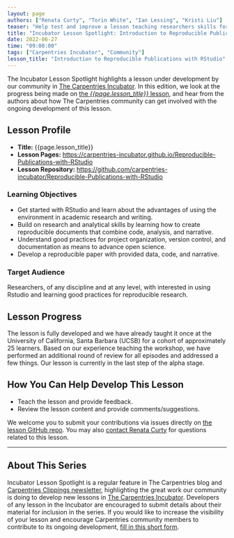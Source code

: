 ```yaml
---
layout: page
authors: ["Renata Curty", "Torin White", "Ian Lessing", "Kristi Liu"]
teaser: "Help test and improve a lesson teaching researchers skills for reproducible research."
title: "Incubator Lesson Spotlight: Introduction to Reproducible Publications with RStudio"
date: 2022-06-27
time: "09:00:00"
tags: ["Carpentries Incubator", "Community"]
lesson_title: "Introduction to Reproducible Publications with RStudio"
---
```


The Incubator Lesson Spotlight highlights a lesson under development by our community in [The Carpentries Incubator][incubator]. In this edition, we look at the progress being made on [the _{{page.lesson_title}}_ lesson][lesson-pages], and hear from the authors about how The Carpentries community can get involved with the ongoing development of this lesson.

## Lesson Profile

* **Title:** {{page.lesson_title}}
* **Lesson Pages:** https://carpentries-incubator.github.io/Reproducible-Publications-with-RStudio
* **Lesson Repository:** https://github.com/carpentries-incubator/Reproducible-Publications-with-RStudio

### Learning Objectives

* Get started with RStudio and learn about the advantages of using the environment in academic research and writing. 
* Build on research and analytical skills by learning how to create reproducible documents that combine code, analysis, and narrative.
* Understand good practices for project organization, version control, and documentation as means to advance open science. 
* Develop a reproducible paper with provided data, code, and narrative.

### Target Audience

Researchers, of any discipline and at any level, with interested in using Rstudio and learning good practices for reproducible research. 

## Lesson Progress

The lesson is fully developed and we have already taught it once at the University of California, Santa Barbara (UCSB) for a cohort of approximately 25 learners. Based on our experience teaching the workshop, we have performed an additional round of review for all episodes and addressed a few things. Our lesson is currently in the last step of the alpha stage.

## How You Can Help Develop This Lesson

* Teach the lesson and provide feedback. 
* Review the lesson content and provide comments/suggestions. 

We welcome you to submit your contributions via issues directly on [the lesson GitHub repo](https://github.com/carpentries-incubator/Reproducible-Publications-with-RStudio). You may also [contact Renata Curty](mailto:rcurty@ucsb.edu) for questions related to this lesson.

------

## About This Series

Incubator Lesson Spotlight is a regular feature in The Carpentries blog and [Carpentries Clippings newsletter][newsletter], highlighting the great work our community is doing to develop new lessons in [The Carpentries Incubator][incubator]. Developers of any lesson in the Incubator are encouraged to submit details about their material for inclusion in the series. If you would like to increase the visibility of your lesson and encourage Carpentries community members to contribute to its ongoing development, [fill in this short form][ils-form]. 

<!-- link references -->
[ils-form]: https://forms.gle/cCuLATAEomfdFejs9
[incubator]: https://github.com/carpentries-incubator/
[lesson-pages]: https://carpentries-incubator.github.io/Reproducible-Publications-with-RStudio
[newsletter]: https://carpentries.org/newsletter/

